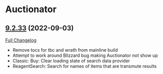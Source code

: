# Auctionator

## [9.2.33](https://github.com/Auctionator/Auctionator/tree/9.2.33) (2022-09-03)
[Full Changelog](https://github.com/Auctionator/Auctionator/compare/9.2.32...9.2.33) 

- Remove tocs for tbc and wrath from mainline build  
- Attempt to work around Blizzard bug making Auctionator not show up  
- Classic: Buy: Clear loading state of search data provider  
- ReagentSearch: Search for names of items that are transmute results  
